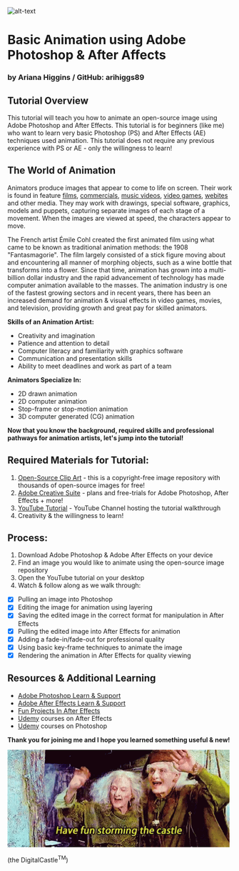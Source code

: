 ![alt-text](campfire.gif)

# Basic Animation using Adobe Photoshop & After Affects
### by Ariana Higgins / GitHub: arihiggs89

## Tutorial Overview
This tutorial will teach you how to animate an open-source image using Adobe Photoshop and After Effects. This tutorial is for beginners (like me) who want to learn very basic Photoshop (PS) and After Effects (AE) techniques used animation. This tutorial does not require any previous experience with PS or AE - only the willingness to learn!

## The World of Animation
Animators produce images that appear to come to life on screen. Their work is found in feature [films](https://www.imdb.com/list/ls068105923/), [commercials](https://studiotale.com/blog/best-animated-commercials/), [music videos](https://www.b2w.tv/blog/best-animated-music-videos), [video games](https://www.imdb.com/search/title/?title_type=video_game&genres=animation&explore=genres), [webites](https://madebyshape.co.uk/web-design-blog/best-websites-that-use-illustration-and-animation/) and other media. They may work with drawings, special software, graphics, models and puppets, capturing separate images of each stage of a movement. When the images are viewed at speed, the characters appear to move. 

The French artist Émile Cohl created the first animated film using what came to be known as traditional animation methods: the 1908 "Fantasmagorie". The film largely consisted of a stick figure moving about and encountering all manner of morphing objects, such as a wine bottle that transforms into a flower. Since that time, animation has grown into a multi-billion dollar industry and the rapid advancement of technology has made computer animation available to the masses. The animation industry is one of the fastest growing sectors and in recent years, there has been an increased demand for animation & visual effects in video games, movies, and television, providing growth and great pay for skilled animators.

**Skills of an Animation Artist:**
- Creativity and imagination
- Patience and attention to detail
- Computer literacy and familiarity with graphics software
- Communication and presentation skills
- Ability to meet deadlines and work as part of a team

**Animators Specialize In:**
- 2D drawn animation
- 2D computer animation
- Stop-frame or stop-motion animation
- 3D computer generated (CG) animation

**Now that you know the background, required skills and professional pathways for animation artists, let's jump into the tutorial!**

## Required Materials for Tutorial:
1. [Open-Source Clip Art](https://openclipart.org/) - this is a copyright-free image repository with thousands of open-source images for free!
2. [Adobe Creative Suite](https://www.adobe.com/creativecloud.html?promoid=NGWGRLB2&mv=other) - plans and free-trials for Adobe Photoshop,  After Effects + more!
3. [YouTube Tutorial](https://www.youtube.com/watch?v=8PWoUHLS3tk&list=PLybC1WOwvtpUxvlJ-JCXm_Vx_lZJ2RO4Z) - YouTube Channel hosting the tutorial walkthrough
4. Creativity & the willingness to learn!

## Process:
1. Download Adobe Photoshop & Adobe After Effects on your device
2. Find an image you would like to animate using the open-source image repository
3. Open the YouTube tutorial on your desktop
4. Watch & follow along as we walk through:
- [x] Pulling an image into Photoshop
- [x] Editing the image for animation using layering
- [x] Saving the edited image in the correct format for manipulation in After Effects
- [x] Pulling the edited image into After Effects for animation
- [x] Adding a fade-in/fade-out for professional quality
- [x] Using basic key-frame techniques to animate the image
- [x] Rendering the animation in After Effects for quality viewing

## Resources & Additional Learning
- [Adobe Photoshop Learn & Support](https://helpx.adobe.com/support/photoshop.html)
- [Adobe After Effects Learn & Support](https://helpx.adobe.com/support/after-effects.html)
- [Fun Projects In After Effects](https://filtergrade.com/special-effects-tutorials-for-after-effects/)
- [Udemy](https://www.udemy.com/courses/search/?q=after%20effects&src=sac&kw=after%20ef) courses on After Effects
- [Udemy](https://www.udemy.com/courses/search/?q=photoshop) courses on Photoshop

**Thank you for joining me and I hope you learned something useful & new!**

![stormthecastle](stormthecastle.gif)

(the DigitalCastle<sup>TM</sup>)
